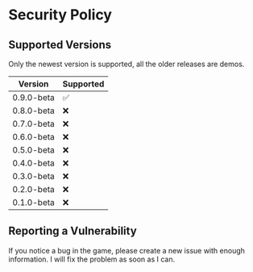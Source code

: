 # Security Policy

## Supported Versions

Only the newest version is supported, all the older releases are demos.

| Version | Supported          |
| ------- | ------------------ |
| 0.9.0-beta  | :white_check_mark: |
| 0.8.0-beta  | :x: |
| 0.7.0-beta  | :x: |
| 0.6.0-beta  | :x: |
| 0.5.0-beta  | :x: |
| 0.4.0-beta  | :x: |
| 0.3.0-beta  | :x: |
| 0.2.0-beta  | :x: |
| 0.1.0-beta  | :x: |


## Reporting a Vulnerability

If you notice a bug in the game, please create a new issue with enough information. I will fix the problem as soon as I can.
